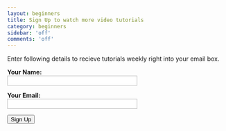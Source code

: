 ```yaml
---
layout: beginners
title: Sign Up to watch more video tutorials
category: beginners
sidebar: 'off'
comments: 'off'
---
```


Enter following details to recieve tutorials weekly right into your email box.

<form onsubmit='return validate();' action='http://kodeincloud.com/private/tuts_ci_beginners.php' method='post'>
<b>Your Name: </b>
<br/>
<input type='text' id='name' name='name' style='width: 300px; border: 1px solid #bbb; padding: 3px;'/>
<p></p>
<b>Your Email: </b>
<br/>
<input type='text' id='email' name='email' style='width: 300px; border: 1px solid #bbb; padding: 3px;'/>
<p></p>
<input type='submit' value='Sign Up'/>
</form>

<script type="text/javascript">
	
	$('#name').focus();

	function validate() {
		var email = $('#email').val();
		var name = $('#name').val();

		if(!name) {

			alert("Please enter your name!");
			$('#name').focus();
			return false;
		} else if(!email) {

			alert("Please enter your email!");
			$('#email').focus();
			return false;

		} else if(!validEmail(email)) {

			alert("Please enter a valid email!");
			$('#email').focus();
			return false;

		} else {

			return true;
		}
	}

	function validEmail(e) {
		var filter = /^\s*[\w\-\+_]+(\.[\w\-\+_]+)*\@[\w\-\+_]+\.[\w\-\+_]+(\.[\w\-\+_]+)*\s*$/;
		return String(e).search (filter) != -1;
	}
</script>

